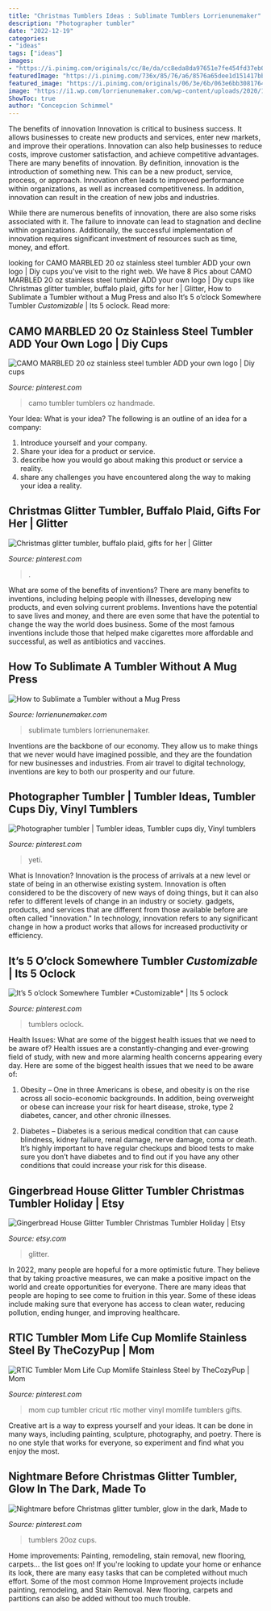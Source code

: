 ```yaml
---
title: "Christmas Tumblers Ideas : Sublimate Tumblers Lorrienunemaker"
description: "Photographer tumbler"
date: "2022-12-19"
categories:
- "ideas"
tags: ["ideas"]
images:
- "https://i.pinimg.com/originals/cc/8e/da/cc8eda8da97651e7fe454fd37eb054d0.jpg"
featuredImage: "https://i.pinimg.com/736x/85/76/a6/8576a65dee1d151417bb411b966a8fc8.jpg"
featured_image: "https://i.pinimg.com/originals/06/3e/6b/063e6bb30817646f0e9be99604816491.jpg"
image: "https://i1.wp.com/lorrienunemaker.com/wp-content/uploads/2020/11/IMG_2212-2.jpg?fit=3024%2C4032&amp;ssl=1"
ShowToc: true
author: "Concepcion Schimmel"
---
```



The benefits of innovation
Innovation is critical to business success. It allows businesses to create new products and services, enter new markets, and improve their operations. Innovation can also help businesses to reduce costs, improve customer satisfaction, and achieve competitive advantages.
There are many benefits of innovation. By definition, innovation is the introduction of something new. This can be a new product, service, process, or approach. Innovation often leads to improved performance within organizations, as well as increased competitiveness. In addition, innovation can result in the creation of new jobs and industries.

While there are numerous benefits of innovation, there are also some risks associated with it. The failure to innovate can lead to stagnation and decline within organizations. Additionally, the successful implementation of innovation requires significant investment of resources such as time, money, and effort.

	

		
looking for CAMO MARBLED 20 oz stainless steel tumbler ADD your own logo | Diy cups you've visit to the right web. We have 8 Pics about CAMO MARBLED 20 oz stainless steel tumbler ADD your own logo | Diy cups like Christmas glitter tumbler, buffalo plaid, gifts for her | Glitter, How to Sublimate a Tumbler without a Mug Press and also It’s 5 o’clock Somewhere Tumbler *Customizable* | Its 5 oclock. Read more:
		
    
## CAMO MARBLED 20 Oz Stainless Steel Tumbler ADD Your Own Logo | Diy Cups

<img loading=lazy src="https://i.pinimg.com/736x/ed/2d/e8/ed2de8aa538d220a06cb4bbaac1ded98.jpg" onerror="this.onerror=null;this.src='https://tse2.mm.bing.net/th?id=OIP.ibqedgLTc5SSXQ-Ao1dCjQHaJ4&amp;pid=15.1';" alt="CAMO MARBLED 20 oz stainless steel tumbler ADD your own logo | Diy cups">

_Source: pinterest.com_

>camo tumbler tumblers oz handmade. 

	

Your Idea: What is your idea?
The following is an outline of an idea for a company:
1. Introduce yourself and your company.
2. Share your idea for a product or service.
3. describe how you would go about making this product or service a reality.
4. share any challenges you have encountered along the way to making your idea a reality.

    
## Christmas Glitter Tumbler, Buffalo Plaid, Gifts For Her | Glitter

<img loading=lazy src="https://i.pinimg.com/736x/85/76/a6/8576a65dee1d151417bb411b966a8fc8.jpg" onerror="this.onerror=null;this.src='https://tse1.mm.bing.net/th?id=OIP.KhfZJZK6_n-s_p3vs8fvSQHaJ4&amp;pid=15.1';" alt="Christmas glitter tumbler, buffalo plaid, gifts for her | Glitter">

_Source: pinterest.com_

>. 

	

What are some of the benefits of inventions?
There are many benefits to inventions, including helping people with illnesses, developing new products, and even solving current problems. Inventions have the potential to save lives and money, and there are even some that have the potential to change the way the world does business. Some of the most famous inventions include those that helped make cigarettes more affordable and successful, as well as antibiotics and vaccines.

    
## How To Sublimate A Tumbler Without A Mug Press

<img loading=lazy src="https://i1.wp.com/lorrienunemaker.com/wp-content/uploads/2020/11/IMG_2212-2.jpg?fit=3024%2C4032&amp;ssl=1" onerror="this.onerror=null;this.src='https://tse4.mm.bing.net/th?id=OIP.0TUdnvBH_ZRW1-g0lnbjSQHaJ4&amp;pid=15.1';" alt="How to Sublimate a Tumbler without a Mug Press">

_Source: lorrienunemaker.com_

>sublimate tumblers lorrienunemaker. 

	

Inventions are the backbone of our economy. They allow us to make things that we never would have imagined possible, and they are the foundation for new businesses and industries. From air travel to digital technology, inventions are key to both our prosperity and our future.

    
## Photographer Tumbler | Tumbler Ideas, Tumbler Cups Diy, Vinyl Tumblers

<img loading=lazy src="https://i.pinimg.com/736x/c9/e3/67/c9e367dd08971ffdcd8b1d501b3e106f.jpg" onerror="this.onerror=null;this.src='https://tse4.mm.bing.net/th?id=OIP.hvqXf5x4SRc1Ja1XPXifwQHaJ3&amp;pid=15.1';" alt="Photographer tumbler | Tumbler ideas, Tumbler cups diy, Vinyl tumblers">

_Source: pinterest.com_

>yeti. 

	

What is Innovation?
Innovation is the process of arrivals at a new level or state of being in an otherwise existing system. Innovation is often considered to be the discovery of new ways of doing things, but it can also refer to different levels of change in an industry or society. gadgets, products, and services that are different from those available before are often called "innovation." In technology, innovation refers to any significant change in how a product works that allows for increased productivity or efficiency.

    
## It’s 5 O’clock Somewhere Tumbler *Customizable* | Its 5 Oclock

<img loading=lazy src="https://i.pinimg.com/originals/cc/8e/da/cc8eda8da97651e7fe454fd37eb054d0.jpg" onerror="this.onerror=null;this.src='https://tse1.mm.bing.net/th?id=OIP.4ZMmlix_o4dSd5d3m59ZaQHaMB&amp;pid=15.1';" alt="It’s 5 o’clock Somewhere Tumbler *Customizable* | Its 5 oclock">

_Source: pinterest.com_

>tumblers oclock. 

	

Health Issues: What are some of the biggest health issues that we need to be aware of?
Health issues are a constantly-changing and ever-growing field of study, with new and more alarming health concerns appearing every day. Here are some of the biggest health issues that we need to be aware of:
1. Obesity – One in three Americans is obese, and obesity is on the rise across all socio-economic backgrounds. In addition, being overweight or obese can increase your risk for heart disease, stroke, type 2 diabetes, cancer, and other chronic illnesses.

2. Diabetes – Diabetes is a serious medical condition that can cause blindness, kidney failure, renal damage, nerve damage, coma or death. It’s highly important to have regular checkups and blood tests to make sure you don’t have diabetes and to find out if you have any other conditions that could increase your risk for this disease.


    
## Gingerbread House Glitter Tumbler Christmas Tumbler Holiday | Etsy

<img loading=lazy src="https://i.etsystatic.com/18334784/r/il/c53433/2681598065/il_794xN.2681598065_nt09.jpg" onerror="this.onerror=null;this.src='https://tse3.mm.bing.net/th?id=OIP.mQI4f9LkgIpNes8hXT7Q0AHaJQ&amp;pid=15.1';" alt="Gingerbread House Glitter Tumbler Christmas Tumbler Holiday | Etsy">

_Source: etsy.com_

>glitter. 

	

In 2022, many people are hopeful for a more optimistic future. They believe that by taking proactive measures, we can make a positive impact on the world and create opportunities for everyone. There are many ideas that people are hoping to see come to fruition in this year. Some of these ideas include making sure that everyone has access to clean water, reducing pollution, ending hunger, and improving healthcare.

    
## RTIC Tumbler Mom Life Cup Momlife Stainless Steel By TheCozyPup | Mom

<img loading=lazy src="https://i.pinimg.com/736x/33/45/ac/3345ac4b75c21badab778b3fa34eb220--gifts-for-mom-mother-day-gifts.jpg" onerror="this.onerror=null;this.src='https://tse2.mm.bing.net/th?id=OIP.KjO_7WkKDqAURLJqbq-EnAHaKB&amp;pid=15.1';" alt="RTIC Tumbler Mom Life Cup Momlife Stainless Steel by TheCozyPup | Mom">

_Source: pinterest.com_

>mom cup tumbler cricut rtic mother vinyl momlife tumblers gifts. 

	

Creative art is a way to express yourself and your ideas. It can be done in many ways, including painting, sculpture, photography, and poetry. There is no one style that works for everyone, so experiment and find what you enjoy the most.

    
## Nightmare Before Christmas Glitter Tumbler, Glow In The Dark, Made To

<img loading=lazy src="https://i.pinimg.com/originals/06/3e/6b/063e6bb30817646f0e9be99604816491.jpg" onerror="this.onerror=null;this.src='https://tse4.mm.bing.net/th?id=OIP.GvoGT44PmLthO6j4ojKOvQHaJ4&amp;pid=15.1';" alt="Nightmare before Christmas glitter tumbler, glow in the dark, Made to">

_Source: pinterest.com_

>tumblers 20oz cups. 

	

Home improvements: Painting, remodeling, stain removal, new flooring, carpets... the list goes on!
If you're looking to update your home or enhance its look, there are many easy tasks that can be completed without much effort. Some of the most common Home Improvement projects include painting, remodeling, and Stain Removal. New flooring, carpets and partitions can also be added without too much trouble.

